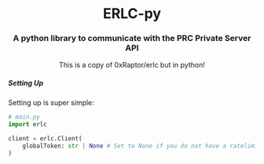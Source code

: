 <h1 align="center">ERLC-py</h1>

<h3 align="center">A python library to communicate with the PRC Private Server API</h3>
<p align="center">This is a copy of 0xRaptor/erlc but in python!</p>

<h5>Setting Up</h5>

Setting up is super simple:
```py
# main.py
import erlc

client = erlc.Client(
    globalToken: str | None # Set to None if you do not have a ratelimit key
)
```
